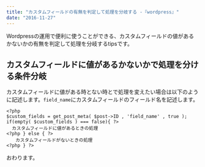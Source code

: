 ```yaml
---
title: "カスタムフィールドの有無を判定して処理を分岐する -『wordpress』"
date: "2016-11-27"
---
```


Wordpressの運用で便利に使うことができる、カスタムフィールドの値があるかないかの有無を判定して処理を分岐するtipsです。

## カスタムフィールドに値があるかないかで処理を分ける条件分岐

カスタムフィールドに値がある時とない時とで処理を変えたい場合は以下のように記述します。`field_name`にカスタムフィールドのフィールド名を記述します。

```
<?php 
$custom_fields = get_post_meta( $post->ID , 'field_name' , true );
if(empty( $custom_fields ) === false){ ?>
  カスタムフィールドに値があるときの処理
<?php } else { ?>    
　　カスタムフィールドがないときの処理
<?php } ?>

```

おわります。
